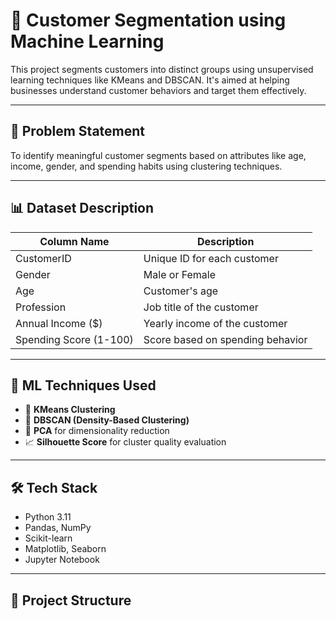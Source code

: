 # 👥 Customer Segmentation using Machine Learning

This project segments customers into distinct groups using unsupervised learning techniques like KMeans and DBSCAN. It's aimed at helping businesses understand customer behaviors and target them effectively.

---

## 📌 Problem Statement

To identify meaningful customer segments based on attributes like age, income, gender, and spending habits using clustering techniques.

---

## 📊 Dataset Description

| Column Name            | Description                        |
|------------------------|------------------------------------|
| CustomerID             | Unique ID for each customer        |
| Gender                 | Male or Female                     |
| Age                    | Customer's age                     |
| Profession             | Job title of the customer          |
| Annual Income ($)      | Yearly income of the customer      |
| Spending Score (1-100) | Score based on spending behavior   |

---

## 🧠 ML Techniques Used

- 📍 **KMeans Clustering**
- 🧩 **DBSCAN (Density-Based Clustering)**
- 🔄 **PCA** for dimensionality reduction
- 📈 **Silhouette Score** for cluster quality evaluation

---

## 🛠️ Tech Stack

- Python 3.11
- Pandas, NumPy
- Scikit-learn
- Matplotlib, Seaborn
- Jupyter Notebook

---

## 📂 Project Structure

